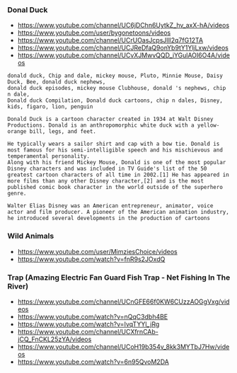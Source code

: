 ### Donal Duck
* https://www.youtube.com/channel/UC6jDChn6UytkZ_hv_axX-hA/videos
* https://www.youtube.com/user/bygonetoons/videos
* https://www.youtube.com/channel/UCrUOasJcpsJlll2q7fG12TA
* https://www.youtube.com/channel/UCJReDfaQ9onYb9tY1YljLxw/videos
* https://www.youtube.com/channel/UCvXJMwvQQD_iYGulAOI6O4A/videos

```
donald duck, Chip and dale, mickey mouse, Pluto, Minnie Mouse, Daisy Duck, Bee, donald duck nephews, 
donald duck episodes, mickey mouse Clubhouse, donald 's nephews, chip n dale, 
Donald duck Compilation, Donald duck cartoons, chip n dales, Disney, 
kids, figaro, lion, penguin
```

```
Donald Duck is a cartoon character created in 1934 at Walt Disney Productions. Donald is an anthropomorphic white duck with a yellow-orange bill, legs, and feet.

He typically wears a sailor shirt and cap with a bow tie. Donald is most famous for his semi-intelligible speech and his mischievous and temperamental personality. 
Along with his friend Mickey Mouse, Donald is one of the most popular Disney characters and was included in TV Guide's list of the 50 greatest cartoon characters of all time in 2002.[1] He has appeared in more films than any other Disney character,[2] and is the most published comic book character in the world outside of the superhero genre.

Walter Elias Disney was an American entrepreneur, animator, voice actor and film producer. A pioneer of the American animation industry, he introduced several developments in the production of cartoons
```

### Wild Animals
* https://www.youtube.com/user/MimziesChoice/videos
* https://www.youtube.com/watch?v=fnR9s2JOxdQ

### Trap (Amazing Electric Fan Guard Fish Trap - Net Fishing In The River)
* https://www.youtube.com/channel/UCnGFE66f0KW6CUzzAOGgVxg/videos
* https://www.youtube.com/watch?v=nQqC3dbh4BE
* https://www.youtube.com/watch?v=IvqTYYl_jRg
* https://www.youtube.com/channel/UCXfrnCAb-jCQ_FnCKL25zYA/videos
* https://www.youtube.com/channel/UCoH19b354v_8kk3MYTbJ7Hw/videos
* https://www.youtube.com/watch?v=6n95QvoM2DA


